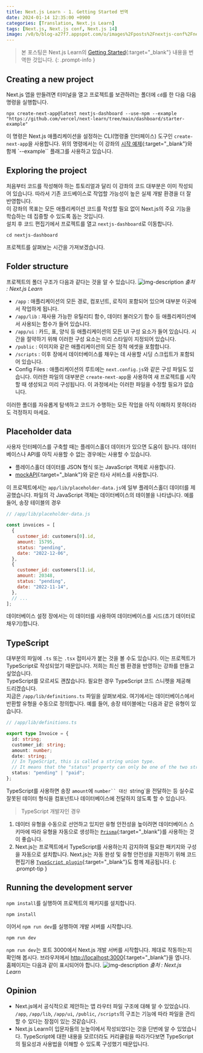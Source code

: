 ```yaml
---
title: Next.js Learn - 1. Getting Started 번역
date: 2024-01-14 12:35:00 +0900
categories: [Translation, Next.js Learn]
tags: [Next.js, Next.js conf, Next.js 14]
image: /v0/b/blog-a27f7.appspot.com/o/images%2Fposts%2Fnextjs-conf%2Fnextjs.png?alt=media&token=09247773-9707-4dd1-b3ca-3fe7f943497a
---
```


> 본 포스팅은 Next.js Learn의 [Getting Started](https://nextjs.org/learn/dashboard-app/getting-started){:target="\_blank"} 내용을 번역한 것입니다.
{: .prompt-info }

## Creating a new project

Next.js 앱을 만들려면 터미널을 열고 프로젝트를 보관하려는 폴더에 `cd`를 한 다음 다음 명령을 실행합니다.

```shell
npx create-next-app@latest nextjs-dashboard --use-npm --example "https://github.com/vercel/next-learn/tree/main/dashboard/starter-example"
```

이 명령은 Next.js 애플리케이션을 설정하는 CLI(명령줄 인터페이스) 도구인 `create-next-app`을 사용합니다. 위의 명령에서는 이 강좌의 [시작 예제](https://github.com/vercel/next-learn/tree/main/dashboard/starter-example){:target="\_blank"}와 함께 `--example`` 플래그를 사용하고 있습니다.

## Exploring the project

처음부터 코드를 작성해야 하는 튜토리얼과 달리 이 강좌의 코드 대부분은 이미 작성되어 있습니다. 따라서 기존 코드베이스로 작업할 가능성이 높은 실제 개발 환경을 더 잘 반영합니다. <br />
이 강좌의 목표는 모든 애플리케이션 코드를 작성할 필요 없이 Next.js의 주요 기능을 학습하는 데 집중할 수 있도록 돕는 것입니다. <br />
설치 후 코드 편집기에서 프로젝트를 열고 `nextjs-dashboard`로 이동합니다.

```shell
cd nextjs-dashboard
```

프로젝트를 살펴보는 시간을 가져보겠습니다.

## Folder structure

프로젝트의 폴더 구조가 다음과 같다는 것을 알 수 있습니다.
![img-description](/v0/b/blog-a27f7.appspot.com/o/images%2Fposts%2Fgetting-started%2Ffolder-structure.png?alt=media&token=238b6c3f-f741-487b-930b-2a95662b0d95)
_출처 : Next.js Learn_

- `/app` : 애플리케이션의 모든 경로, 컴포넌트, 로직이 포함되어 있으며 대부분 이곳에서 작업하게 됩니다.
- `/app/lib` : 재사용 가능한 유틸리티 함수, 데이터 불러오기 함수 등 애플리케이션에서 사용되는 함수가 들어 있습니다.
- `/app/ui` : 카드, 표, 양식 등 애플리케이션의 모든 UI 구성 요소가 들어 있습니다. 시간을 절약하기 위해 이러한 구성 요소는 미리 스타일이 지정되어 있습니다.
- `/public` : 이미지와 같은 애플리케이션의 모든 정적 에셋을 포함합니다.
- `/scripts` : 이후 장에서 데이터베이스를 채우는 데 사용할 시딩 스크립트가 포함되어 있습니다.
- Config Files : 애플리케이션의 루트에는 `next.config.js`와 같은 구성 파일도 있습니다. 이러한 파일의 대부분은 `create-next-app`을 사용하여 새 프로젝트를 시작할 때 생성되고 미리 구성됩니다. 이 과정에서는 이러한 파일을 수정할 필요가 없습니다.

이러한 폴더를 자유롭게 탐색하고 코드가 수행하는 모든 작업을 아직 이해하지 못하더라도 걱정하지 마세요.

## Placeholder data

사용자 인터페이스를 구축할 때는 플레이스홀더 데이터가 있으면 도움이 됩니다. 데이터베이스나 API를 아직 사용할 수 없는 경우에는 사용할 수 있습니다.

- 플레이스홀더 데이터를 JSON 형식 또는 JavaScript 객체로 사용합니다.
- [mockAPI](https://mockapi.io/){:target="\_blank"}와 같은 타사 서비스를 사용합니다.

이 프로젝트에서는 `app/lib/placeholder-data.js`에 일부 플레이스홀더 데이터를 제공했습니다. 파일의 각 JavaScript 객체는 데이터베이스의 테이블을 나타냅니다. 예를 들어, 송장 테이블의 경우

```javascript
// /app/lib/placeholder-data.js

const invoices = [
  {
    customer_id: customers[0].id,
    amount: 15795,
    status: "pending",
    date: "2022-12-06",
  },
  {
    customer_id: customers[1].id,
    amount: 20348,
    status: "pending",
    date: "2022-11-14",
  },
  // ...
];
```

데이터베이스 설정 장에서는 이 데이터를 사용하여 데이터베이스를 시드(초기 데이터로 채우기)합니다.

## TypeScript

대부분의 파일에 `.ts` 또는 `.tsx` 접미사가 붙는 것을 볼 수도 있습니다. 이는 프로젝트가 TypeScript로 작성되었기 때문입니다. 저희는 최신 웹 환경을 반영하는 강좌를 만들고 싶었습니다. <br />
TypeScript를 모르셔도 괜찮습니다. 필요한 경우 TypeScript 코드 스니펫을 제공해 드리겠습니다. <br/>
지금은 `/app/lib/definitions.ts` 파일을 살펴보세요. 여기에서는 데이터베이스에서 반환할 유형을 수동으로 정의합니다. 예를 들어, 송장 테이블에는 다음과 같은 유형이 있습니다.

```typescript
// /app/lib/definitions.ts

export type Invoice = {
  id: string;
  customer_id: string;
  amount: number;
  date: string;
  // In TypeScript, this is called a string union type.
  // It means that the "status" property can only be one of the two strings: 'pending' or 'paid'.
  status: "pending" | "paid";
};
```

TypeScript를 사용하면 송장 `amount`에 ` number`` 대신  `string`을 전달하는 등 실수로 잘못된 데이터 형식을 컴포넌트나 데이터베이스에 전달하지 않도록 할 수 있습니다.

> TypeScript 개발자인 경우

1. 데이터 유형을 수동으로 선언하고 있지만 유형 안전성을 높이려면 데이터베이스 스키마에 따라 유형을 자동으로 생성하는 [`Prisma`](https://www.prisma.io/){:target="\_blank"}를 사용하는 것이 좋습니다.
2. Next.js는 프로젝트에서 TypeScript를 사용하는지 감지하여 필요한 패키지와 구성을 자동으로 설치합니다. Next.js는 자동 완성 및 유형 안전성을 지원하기 위해 코드 편집기용 [`TypeScript plugin`](https://nextjs.org/docs/app/building-your-application/configuring/typescript#typescript-plugin){:target="\_blank"}도 함께 제공됩니다.
   {: .prompt-tip }

## Running the development server

`npm install`를 실행하여 프로젝트의 패키지를 설치합니다.

```shell
npm install
```

이어서 `npm run dev`를 실행하여 개발 서버를 시작합니다.

```shell
npm run dev
```

`npm run dev`는 포트 3000에서 Next.js 개발 서버를 시작합니다. 제대로 작동하는지 확인해 봅시다. 브라우저에서 [http://localhost:3000](http://localhost:3000){:target="\_blank"}을 엽니다. 홈페이지는 다음과 같이 표시되어야 합니다.
![img-description](/v0/b/blog-a27f7.appspot.com/o/images%2Fposts%2Fgetting-started%2Fhomepage.png?alt=media&token=d3373c19-7753-4143-8246-0e160a17daad)
_출처 : Next.js Learn_

## Opinion

- Next.js에서 공식적으로 제안하는 앱 라우터 파일 구조에 대해 알 수 있었습니다. `/app`, `/app/lib`, `/app/ui`, `/public`, `/scripts`의 구조는 기능에 따라 파일을 관리할 수 있다는 장점이 있는 것같습니다.
- Next.js Learn이 입문자들의 눈높이에서 작성되었다는 것을 단번에 알 수 있었습니다. TypeScript에 대한 내용을 모르더라도 커리큘럼을 따라가다보면 TypeScript의 필요성과 사용법을 이해할 수 있도록 구성했기 때문입니다.
